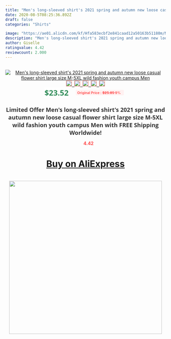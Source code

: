 ```yaml
---
title: "Men's long-sleeved shirt's 2021 spring and autumn new loose casual flower shirt large size M-5XL wild fashion youth campus  Men"
date: 2020-08-5T08:25:36.892Z
draft: false
categories: "Shirts"

image: "https://ae01.alicdn.com/kf/Hfa583ecbf2e841caad12a50163b51180m/Men-s-long-sleeved-shirt-s-2021-spring-and-autumn-new-loose-casual-flower-shirt-large.jpg"
description: "Men's long-sleeved shirt's 2021 spring and autumn new loose casual flower shirt large size M-5XL wild fashion youth campus  Men"
author: Giselle
ratingvalue: 4.42
reviewcount: 2.000
---
```

<br>
<div style="text-align: center;">
<a href="https://s.click.aliexpress.com/e/_ALyvUt" target="_blank" rel="nofollow noopener noreferrer"><img alt="Men's long-sleeved shirt's 2021 spring and autumn new loose casual flower shirt large size M-5XL wild fashion youth campus  Men" class="magnifier-image" src="https://ae01.alicdn.com/kf/Hfa583ecbf2e841caad12a50163b51180m/Men-s-long-sleeved-shirt-s-2021-spring-and-autumn-new-loose-casual-flower-shirt-large.jpg_640x640.jpg">
<br>
<img style="border:1px solid salmon" src="https://ae01.alicdn.com/kf/Hfa583ecbf2e841caad12a50163b51180m/Men-s-long-sleeved-shirt-s-2021-spring-and-autumn-new-loose-casual-flower-shirt-large.jpg_120x120.jpg">&nbsp;&nbsp;<img style="border:1px solid salmon" src="https://ae01.alicdn.com/kf/H59b8407ff9564c7eb8e382b6e0dc1481W/Men-s-long-sleeved-shirt-s-2021-spring-and-autumn-new-loose-casual-flower-shirt-large.jpg_120x120.jpg">&nbsp;&nbsp;<img style="border:1px solid salmon" src="https://ae01.alicdn.com/kf/H7768170f74fd44b2b93acb0204f934f9M/Men-s-long-sleeved-shirt-s-2021-spring-and-autumn-new-loose-casual-flower-shirt-large.jpg_120x120.jpg">&nbsp;&nbsp;<img style="border:1px solid salmon" src="https://ae01.alicdn.com/kf/Ha997f2bc01504f7a91ada26974127b9cv/Men-s-long-sleeved-shirt-s-2021-spring-and-autumn-new-loose-casual-flower-shirt-large.jpg_120x120.jpg">&nbsp;&nbsp;<img style="border:1px solid salmon" src="https://ae01.alicdn.com/kf/Hf65ea249a927482d90596976d9310960T/Men-s-long-sleeved-shirt-s-2021-spring-and-autumn-new-loose-casual-flower-shirt-large.jpg_120x120.jpg"></a></div><br0>
<div style="text-align: center;"><span style="background-color: white; border: 0px; box-sizing: border-box; color: seagreen; display: inline-block; font-family: &quot;open sans&quot; , &quot;arial&quot; , &quot;helvetica&quot; , sans-serif , &quot;heiti&quot;; font-size: 24px; font-stretch: inherit; font-weight: 700; line-height: inherit; margin: 0px 10px 0px 0px; padding: 0px; vertical-align: middle;">$23.52 </span>
<span style="background: rgb(255 , 241 , 241); border-radius: 3px; border: 0px; box-sizing: border-box; color: #ff4747; display: inline-block; font-family: inherit; font-size: 12px; font-stretch: inherit; font-style: inherit; font-variant: inherit; font-weight: 600; line-height: inherit; margin: 0px; padding: 2px 5px; transform: scale(0.9); vertical-align: middle;">Original Price : <b style="text-decoration: line-through;">$25.85 </b> 9%&nbsp;&nbsp;</span></div>
<h1 style="color: #333333; display: inline-block; font-family: &quot;open sans&quot; , &quot;arial&quot; , &quot;helvetica&quot; , sans-serif , &quot;heiti&quot;; font-size: 18px; font-stretch: inherit; font-weight: 700; text-align: center;">Limited Offer Men's long-sleeved shirt's 2021 spring and autumn new loose casual flower shirt large size M-5XL wild fashion youth campus  Men with FREE Shipping Worldwide!</h1>
<div style="color: #ff4747; text-align: center;">
<img src="https://4.bp.blogspot.com/-M0ZcTcb-5uY/XleCXlxnR4I/AAAAAAAAAEc/OrjgMkXV1oMQFaCRZj5HQwOCBcu3w1FegCPcBGAYYCw/s1600/star.png" style="height: 15px;">&nbsp;<b>4.42</b></div>
<div class="button_cont" align="center"><a class="buynow_a" href="https://s.click.aliexpress.com/e/_ALyvUt" target="_blank" rel="nofollow noopener noreferrer"><H1>Buy on AliExpress</H1></a></div><br>
<div class="separator" style="clear: both; text-align: center;">
<img src="https://lh3.googleusercontent.com/-pTy5HemUv9M/XlePHvY0dAI/AAAAAAAAAE4/0nX5iRUoIWY8eMW9Dpxeirr157OZliDIgCLcBGAsYHQ/s1600/badge.gif" width="480">
</div>
